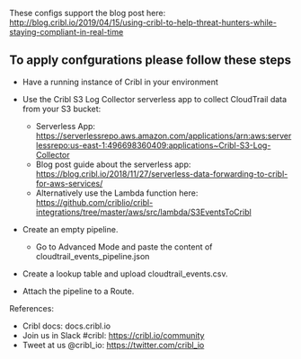 These configs support the blog post here: 
http://blog.cribl.io/2019/04/15/using-cribl-to-help-threat-hunters-while-staying-compliant-in-real-time

To apply confgurations please follow these steps
------------------------------------------------

* Have a running instance of Cribl in your environment

* Use the Cribl S3 Log Collector serverless app to collect CloudTrail data from your S3 bucket: 
    * Serverless App: https://serverlessrepo.aws.amazon.com/applications/arn:aws:serverlessrepo:us-east-1:496698360409:applications~Cribl-S3-Log-Collector
    * Blog post guide about the serverless app: https://blog.cribl.io/2018/11/27/serverless-data-forwarding-to-cribl-for-aws-services/
    * Alternatively use the Lambda function here: https://github.com/criblio/cribl-integrations/tree/master/aws/src/lambda/S3EventsToCribl

* Create an empty pipeline. 
    * Go to Advanced Mode and paste the content of cloudtrail_events_pipeline.json

* Create a lookup table and upload cloudtrail_events.csv.
* Attach the pipeline to a Route.


References:
* Cribl docs: docs.cribl.io
* Join us in Slack #cribl: https://cribl.io/community
* Tweet at us @cribl_io: https://twitter.com/cribl_io
